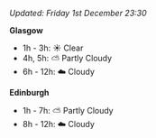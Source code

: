 *Updated: Friday 1st December 23:30*

**Glasgow**

* 1h - 3h: :sunny: Clear
* 4h, 5h: :partly_sunny: Partly Cloudy
* 6h - 12h: :cloud: Cloudy

**Edinburgh**

* 1h - 7h: :partly_sunny: Partly Cloudy
* 8h - 12h: :cloud: Cloudy
